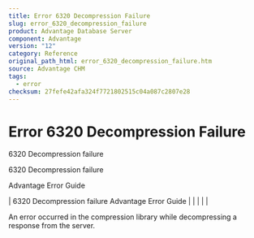 ```yaml
---
title: Error 6320 Decompression Failure
slug: error_6320_decompression_failure
product: Advantage Database Server
component: Advantage
version: "12"
category: Reference
original_path_html: error_6320_decompression_failure.htm
source: Advantage CHM
tags:
  - error
checksum: 27fefe42afa324f7721802515c04a087c2807e28
---
```


# Error 6320 Decompression Failure

6320 Decompression failure

6320 Decompression failure

Advantage Error Guide

| 6320 Decompression failure  Advantage Error Guide |  |  |  |  |

An error occurred in the compression library while decompressing a response from the server.
